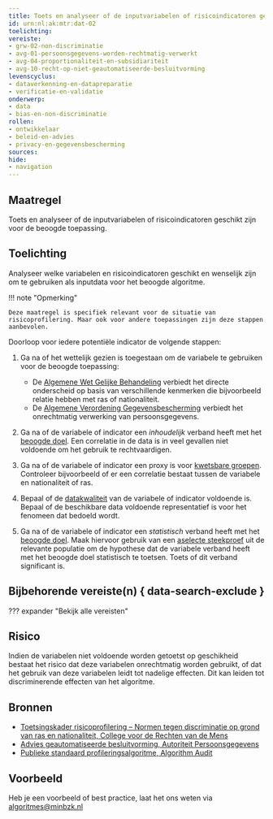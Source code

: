 ```yaml
---
title: Toets en analyseer of de inputvariabelen of risicoindicatoren geschikt zijn voor het beoogde algoritme
id: urn:nl:ak:mtr:dat-02
toelichting: 
vereiste:
- grw-02-non-discriminatie
- avg-01-persoonsgegevens-worden-rechtmatig-verwerkt
- avg-04-proportionaliteit-en-subsidiariteit
- avg-10-recht-op-niet-geautomatiseerde-besluitvorming
levenscyclus:
- dataverkenning-en-datapreparatie
- verificatie-en-validatie
onderwerp:
- data
- bias-en-non-discriminatie
rollen:
- ontwikkelaar
- beleid-en-advies
- privacy-en-gegevensbescherming
sources:
hide:
- navigation
---
```


<!-- tags -->

## Maatregel
Toets en analyseer of de inputvariabelen of risicoindicatoren geschikt zijn voor de beoogde toepassing.

## Toelichting
Analyseer welke variabelen en risicoindicatoren geschikt en wenselijk zijn om te gebruiken als inputdata voor het beoogde algoritme. 

!!! note "Opmerking"

    Deze maatregel is specifiek relevant voor de situatie van risicoprofilering. Maar ook voor andere toepassingen zijn deze stappen aanbevolen. 

Doorloop voor iedere potentiële indicator de volgende stappen:

1. Ga na of het wettelijk gezien is toegestaan om de variabele te gebruiken voor de beoogde toepassing:

    - De [Algemene Wet Gelijke Behandeling](https://wetten.overheid.nl/BWBR0006502/2020-01-01) verbiedt het directe onderscheid op basis van verschillende kenmerken die bijvoorbeeld relatie hebben met ras of nationaliteit.
    - De [Algemene Verordening Gegevensbescherming](https://www.autoriteitpersoonsgegevens.nl/themas/basis-avg/avg-algemeen/de-avg-in-het-kort) verbiedt het onrechtmatig verwerking van persoonsgegevens. 

2. Ga na of de variabele of indicator een *inhoudelijk* verband heeft met het [beoogde doel](1-pba-02-formuleren-doelstelling.md). Een correlatie in de data is in veel gevallen niet voldoende om het gebruik te rechtvaardigen. 

3. Ga na of de variabele of indicator een proxy is voor [kwetsbare groepen](2-owp-08-kwetsbare-groepen.md). Controleer bijvoorbeeld of er een correlatie bestaat tussen de variabele en nationaliteit of ras.

4. Bepaal of de [datakwaliteit](3-dat-01-datakwaliteit.md) van de variabele of indicator voldoende is. Bepaal of de beschikbare data voldoende representatief is voor het fenomeen dat bedoeld wordt.   

5. Ga na of de variabele of indicator een *statistisch* verband heeft met het [beoogde doel](1-pba-02-formuleren-doelstelling.md). Maak hiervoor gebruik van een [aselecte steekproef](6-imp-02-aselecte-steekproeven.md) uit de relevante populatie om de hypothese dat de variabele verband heeft met het beoogde doel statistisch te toetsen. Toets of dit verband significant is. 

## Bijbehorende vereiste(n) { data-search-exclude }
??? expander "Bekijk alle vereisten"
    <!-- list_vereisten_on_maatregelen_page -->

## Risico
Indien de variabelen niet voldoende worden getoetst op geschikheid bestaat het risico dat deze variabelen onrechtmatig worden gebruikt, of dat het gebruik van deze variabelen leidt tot nadelige effecten. Dit kan leiden tot discriminerende effecten van het algoritme. 

## Bronnen
- [Toetsingskader risicoprofilering – Normen tegen discriminatie op grond van ras en nationaliteit, College voor de Rechten van de Mens](../hulpmiddelen/toetsingskader-risicoprofilering.md)
- [Advies geautomatiseerde besluitvorming, Autoriteit Persoonsgegevens](https://www.autoriteitpersoonsgegevens.nl/documenten/advies-geautomatiseerde-besluitvorming)
- [Publieke standaard profileringsalgoritme, Algorithm Audit](https://algorithmaudit.eu/nl/knowledge-platform/knowledge-base/public_standard_profiling/)

## Voorbeeld
Heb je een voorbeeld of best practice, laat het ons weten via [algoritmes@minbzk.nl](mailto:algoritmes@minbzk.nl) 

